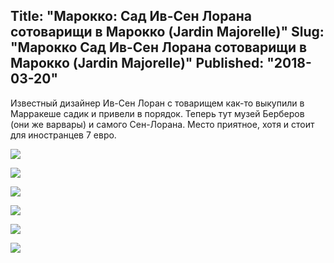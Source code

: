 Title: "Марокко: Сад Ив-Сен Лорана сотоварищи в Марокко (Jardin Majorelle)"
Slug: "Марокко Cад Ив-Сен Лорана сотоварищи в Марокко (Jardin Majorelle)"
Published: "2018-03-20"
---------------------------------------------------------------------------
Известный дизайнер Ив-Сен Лоран с товарищем как-то выкупили в Марракеше садик и привели в порядок. 
Теперь тут музей Берберов (они же варвары) и самого Сен-Лорана. Место приятное, хотя и стоит для иностранцев 7 евро.


![](P13A4272.jpeg)

![](P13A4274.jpeg)

![](P13A4286.jpeg)

![](P13A4287.jpeg)

![](P13A4289.jpeg)

![](P13A4292.jpeg)